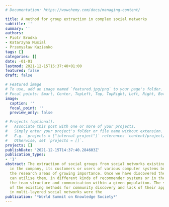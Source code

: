 ```yaml
---
# Documentation: https://wowchemy.com/docs/managing-content/

title: A method for group extraction in complex social networks
subtitle: ''
summary: ''
authors:
- Piotr Bródka
- Katarzyna Musial
- Przemysław Kazienko
tags: []
categories: []
date: -01-01
lastmod: 2021-12-15T15:37:40+01:00
featured: false
draft: false

# Featured image
# To use, add an image named `featured.jpg/png` to your page's folder.
# Focal points: Smart, Center, TopLeft, Top, TopRight, Left, Right, BottomLeft, Bottom, BottomRight.
image:
  caption: ''
  focal_point: ''
  preview_only: false

# Projects (optional).
#   Associate this post with one or more of your projects.
#   Simply enter your project's folder or file name without extension.
#   E.g. `projects = ["internal-project"]` references `content/project/deep-learning/index.md`.
#   Otherwise, set `projects = []`.
projects: []
publishDate: '2021-12-15T14:37:40.284603Z'
publication_types:
- '1'
abstract: The extraction of social groups from social networks existing among employees
  in the company, its customers or users of various computer systems became one of
  the research areas of growing importance. Once we have discovered the groups, we
  can utilise them, in different kinds of recommender systems or in the analysis of
  the team structure and communication within a given population. The shortcomings
  of the existing methods for community discovery and lack of their applicability
  in multi-layered social networks were the
publication: '*World Summit on Knowledge Society*'
---
```

